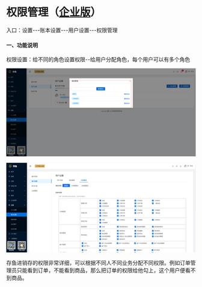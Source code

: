 # 权限管理（<u>企业版</u>）

入口：设置---账本设置---用户设置---权限管理

#### 一、功能说明

权限设置：给不同的角色设置权限--给用户分配角色，每个用户可以有多个角色

![PNG](..\image\账本设置\03-权限管理01.jpg)



![PNG](..\image\账本设置\03-权限管理02.jpg)

存鱼进销存的权限非常详细，可以根据不同人不同业务分配不同权限。例如订单管理员只能看到订单，不能看到商品，那么把订单的权限给他勾上，这个用户便看不到商品。